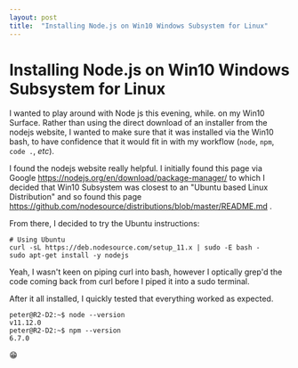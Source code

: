 ```yaml
---
layout: post
title:  "Installing Node.js on Win10 Windows Subsystem for Linux"
---
```


# Installing Node.js on Win10 Windows Subsystem for Linux

I wanted to play around with Node js this evening, while. on my Win10 Surface. Rather than using the direct download of an installer from the nodejs website, I wanted to make sure that it was installed via the Win10 bash, to have confidence that it would fit in with my workflow (`node`, `npm`, `code .`, _etc_).

I found the nodejs website really helpful. I initially found this page via Google https://nodejs.org/en/download/package-manager/ to which I decided that Win10 Subsystem was closest to an "Ubuntu based Linux Distribution" and so found this page https://github.com/nodesource/distributions/blob/master/README.md .

From there, I decided to try the Ubuntu instructions:

```
# Using Ubuntu
curl -sL https://deb.nodesource.com/setup_11.x | sudo -E bash -
sudo apt-get install -y nodejs
```

Yeah, I wasn't keen on piping curl into bash, however I optically grep'd the code coming back from curl before I piped it into a sudo terminal.

After it all installed, I quickly tested that everything worked as expected.

```
peter@R2-D2:~$ node --version
v11.12.0
peter@R2-D2:~$ npm --version
6.7.0
```

:grin: